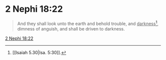 # 2 Nephi 18:22

> And they shall look unto the earth and behold trouble, and <u>darkness</u>[^a], dimness of anguish, and shall be driven to darkness.

[2 Nephi 18:22](https://www.churchofjesuschrist.org/study/scriptures/bofm/2-ne/18?lang=eng&id=p22#p22)


[^a]: [[Isaiah 5.30|Isa. 5:30]].  
